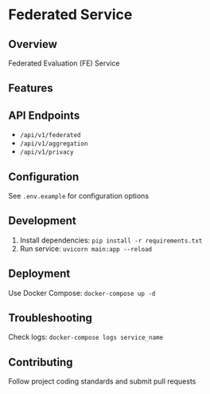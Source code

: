 # Federated Service

## Overview
Federated Evaluation (FE) Service

## Features


## API Endpoints
- `/api/v1/federated`
- `/api/v1/aggregation`
- `/api/v1/privacy`

## Configuration
See `.env.example` for configuration options

## Development
1. Install dependencies: `pip install -r requirements.txt`
2. Run service: `uvicorn main:app --reload`

## Deployment
Use Docker Compose: `docker-compose up -d`

## Troubleshooting
Check logs: `docker-compose logs service_name`

## Contributing
Follow project coding standards and submit pull requests
